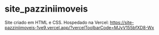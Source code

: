 # site_pazziniimoveis
Site criado em HTML e CSS. Hospedado na Vercel: https://site-pazziniimoveis-1ve9.vercel.app/?vercelToolbarCode=MJyV155bfXD8-Wx 
